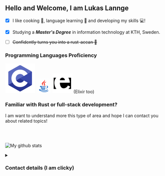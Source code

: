 ## Hello and Welcome, I am Lukas Lannge

- [x] I like cooking :rice_ball:, language learning :book: and developing my skills :computer:!
- [x] Studying a ***Master's Degree*** in information technology at KTH, Sweden.
- [ ] ~~Confidently turns you into a rust-acean 🦀~~



### Programming Languages Proficiency
![C#](/assets/images/icons8-c-programming.svg "C Programming icon by Icons8")
![Jave](/assets/images/icons8-java.gif "Java icon by Icons8")
![Elixir/Erlang](assets/images/icons8-erlang.svg "Erlang icon by Icons8") (Elixir too)

<h3>
  Familiar with Rust or full-stack development? 
</h3>
<p>
  I am want to understand more this type of area and hope I can contact you about related topics! 
</p>
<br>
<br>

![My github stats](https://github-readme-stats.vercel.app/api?username=mt0de&show_icons=true&theme=nord)

<details>
  <summary><h3>Contact details (I am <b>clicky</b>)</h3></summary>
  
  - ![Discord](/assets/images/icons8-discord-24.png "Discord icon by Icons8") Discord - LL926
  - 📫 Mail - lukasla.edu@gmail.com
  <br><br>
</details>



<!--
**MT0DE/MT0DE** is a ✨ _special_ ✨ repository because its `README.md` (this file) appears on your GitHub profile.

Here are some ideas to get you started:

- 🔭 I’m currently working on ...
- 🌱 I’m currently learning ...
- 👯 I’m looking to collaborate on ...
- 🤔 I’m looking for help with ...
-->
